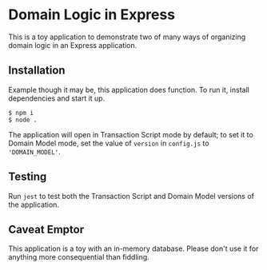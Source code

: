 # Domain Logic in Express

This is a toy application to demonstrate two of many ways of
organizing domain logic in an Express application.

## Installation

Example though it may be, this application does function. To
run it, install dependencies and start it up.

```
$ npm i
$ node .
```

The application will open in Transaction Script mode by default;
to set it to Domain Model mode, set the value of `version` in
`config.js` to `'DOMAIN_MODEL'`.

## Testing

Run `jest` to test both the Transaction Script and Domain Model
versions of the application.

## Caveat Emptor

This application is a toy with an in-memory database. Please don't use
it for anything more consequential than fiddling.

